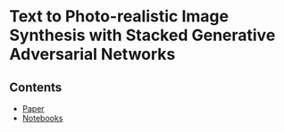 # Text to Photo-realistic Image Synthesis with Stacked Generative Adversarial Networks

## Contents

* [Paper](Paper.pdf)
* [Notebooks](notebooks/)